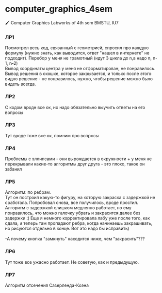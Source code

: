 # computer_graphics_4sem
 🖌 Computer Graphics Labworks of 4th sem BMSTU, IU7 

### ЛР1
Посмотрел весь код, связанный с геометрией, спросил про каждую формулу (нужно знать, как выводится, ответ "нашел в интернете" не подходит).
Перебор у меня не грамотный (идут 3 цикла до n,а надо n, n-1, n-2) <br>
Вывод координаты центра у меня не отформатирован, не понравилось. <br>
Вывод решения в окошке, которое закрывается, и только после этого видно решение - не понравилось, нужно, чтобы решение можно было видеть всегда. <br>

### ЛР2
С кодом вроде все ок, но надо обязательно выучить ответы на его вопросы

### ЛР3
Тут вроде тоже все ок, помним про вопросы

### ЛР4
Проблемы с эллипсами - они вырождается в окружности + у меня не перекрывали какие-то алгоритмы друг друга - это плохо, такое он забанил

### ЛР5
Алгоритм: по ребрам. <br>
Тут он построил какую-то фигуру, на которую закраска с задержкой не сработала. Попробовал снова, все получилось, вроде простил. Алгоритм с задержкой слишком медленно работает, но ему понравилось, что можно галочку убрать и закрасится далее без задержки :) Еще я немного корректировала лабу уже после того, как сдала, и теперь там пропадают ребра, когда начинаешь закрашивать, но рисуются отдельно в конце. Вот это надо бы исправить)<br><br>
-А почему кнопка "замкнуть" находится ниже, чем "закрасить"???

### ЛР6
Тут тоже все ужасно работает. Не советую, как и предыдущую.

### ЛР7
Алгоритм отсечения Сазерленда-Коэна
